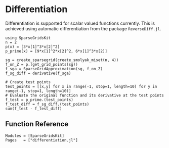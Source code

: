 # Differentiation
Differentiation is supported for scalar valued functions currently.
This is achieved using automatic differentiation from the package `ReverseDiff.jl`.

```@example diff
using SparseGridsKit
n = 2
p(x) = [3*x[1]^3*x[2]^2]
p_prime(x) = [9*x[1]^2*x[2]^2, 6*x[1]^3*x[2]]

sg = create_sparsegrid(create_smolyak_miset(n, 4))
f_on_Z = p.(get_grid_points(sg))
f_sga = SparseGridApproximation(sg, f_on_Z)
f_sg_diff = derivative(f_sga)

# Create test points
test_points = [[x,y] for x in range(-1, stop=1, length=10) for y in range(-1, stop=1, length=10)]
# Evaluate the original function and its derivative at the test points
f_test = p_prime.(test_points)
f_test_diff = f_sg_diff.(test_points)
sum(f_test - f_test_diff)
```

## Function Reference
```@autodocs
Modules = [SparseGridsKit]
Pages   = ["differentiation.jl"]
```